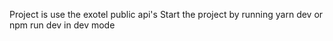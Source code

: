 Project is use the exotel public api's
Start the project by running yarn dev or npm run dev in dev mode
